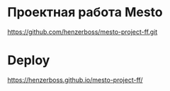 # Проектная работа Mesto
https://github.com/henzerboss/mesto-project-ff.git

# Deploy
https://henzerboss.github.io/mesto-project-ff/